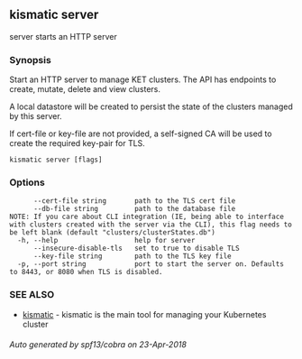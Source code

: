 ## kismatic server

server starts an HTTP server

### Synopsis


Start an HTTP server to manage KET clusters. The API has endpoints to create, mutate, delete and view clusters.

A local datastore will be created to persist the state of the clusters managed by this server.

If cert-file or key-file are not provided, a self-signed CA will be used to create the required key-pair for TLS. 
		

```
kismatic server [flags]
```

### Options

```
      --cert-file string       path to the TLS cert file
      --db-file string         path to the database file
NOTE: If you care about CLI integration (IE, being able to interface with clusters created with the server via the CLI), this flag needs to be left blank (default "clusters/clusterStates.db")
  -h, --help                   help for server
      --insecure-disable-tls   set to true to disable TLS
      --key-file string        path to the TLS key file
  -p, --port string            port to start the server on. Defaults to 8443, or 8080 when TLS is disabled.
```

### SEE ALSO

* [kismatic](kismatic.md)	 - kismatic is the main tool for managing your Kubernetes cluster

###### Auto generated by spf13/cobra on 23-Apr-2018

